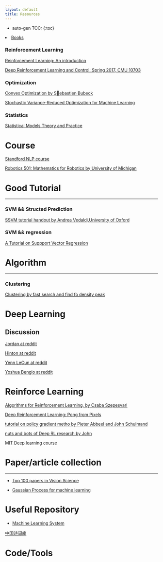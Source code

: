 ```yaml
---
layout: default
title: Resources
---
```


[1]: http://www.princeton.edu/~sbubeck/Bubeck14.pdf
[2]: http://www.robots.ox.ac.uk/~vedaldi/assets/svm-struct-matlab/tutorial/ssvm-tutorial-handout.pdf
[3]: https://gist.github.com/jdeng/d2c538e4cab6dd75bf34
[4]: http://nuweb.neu.edu/ypetrov/most-important-vision-papers.html
[5]: http://www.amazon.com/Statistical-Models-Practice-David-Freedman/dp/0521743850
[6]: http://alex.smola.org/papers/2003/SmoSch03b.pdf
[7]: http://www.reddit.com/r/MachineLearning/comments/2lmo0l/ama_geoffrey_hinton/
[8]: http://www.reddit.com/r/MachineLearning/comments/2fxi6v/ama_michael_i_jordan
[9]: http://www.reddit.com/r/MachineLearning/comments/25lnbt/ama_yann_lecun
[10]:http://www.reddit.com/r/MachineLearning/comments/1ysry1/ama_yoshua_bengio
[11]:http://ipg.epfl.ch/~seeger/lapmalmainweb/papers/bayesgp-tut.pdf
[12]:http://www.ualberta.ca/~szepesva/RLBook/Errata.pdf
[13]:http://karpathy.github.io/2016/05/31/rl/
[14]:http://webdocs.cs.ualberta.ca/~sutton/book/ebook/the-book.html
[15]:http://people.eecs.berkeley.edu/~pabbeel/nips-tutorial-policy-optimization-Schulman-Abbeel.pdf
[16]:http://rll.berkeley.edu/deeprlcourse/docs/nuts-and-bolts.pdf
[17]:http://rll.berkeley.edu/deeprlcourse/#syllabus
[18]:http://www.di.ens.fr/~fbach/2017_SIOPT_NonX.pdf
[19]:http://phontron.com/class/nn4nlp2017/schedule.html
[20]:https://katefvision.github.io/#readings
[21]: http://shici.store/chinese-poetry
[22]: https://github.com/michiganrobotics/rob501
* auto-gen TOC:
{:toc}


<!-- # Books  -->
<!-- --- -->

<!-- <html> -->
<nav>
	<li><a href="/resources/book">Books</a></li>
</nav>
<!-- </html> -->

### Reinforcement Learning

[Reinforcement Learning: An introduction][14]


[Deep Reinforcement Learning and Control: Spring 2017, CMU 10703][20]

### Optimization

[Convex Optimization by Sebastien Bubeck][1]

[Stochastic Variance-Reduced Optimization for Machine Learning][18]


### Statistics
[Statistical Models Theory and Practice][5]

# Course
[Standford NLP course][19]

[Robotics 501: Mathematics for Robotics by University of Michigan][22]

# Good Tutorial
---

### SVM && Structed Prediction

[SSVM tutorial handout by Andrea Vedaldi,University of Oxford][2]

### SVM && regression
[A Tutorial on Suppport Vector Regression][6]

# Algorithm
---

### Clustering
[Clustering by fast search and find fo density peak][3]


# Deep Learning

## Discussion

[Jordan at reddit][8]

[Hinton at reddit][7]       

[Yenn LeCun at reddit][9]

[Yoshua Bengio at reddit][10]

# Reinforce Learning

[Algorithms for Reinforcement Learning, by Csaba Szepesvari][12]

[Deep Reinforcement Learning: Pong from Pixels][13]

[tutorial on policy gradient metho by Pieter Abbeel and John Schulmand][15]

[nuts and bots of Deep RL research by John][16]

[MIT Deep learning course][17]

# Paper/article collection
---  
  
+ [Top 100 papers in Vision Science][4]

+ [Gaussian Process for machine learning][11]

# Useful Repository

+ <a href="/resources/papers/system">Machine Learning System</a>

[中国诗词库][21]


# Code/Tools
